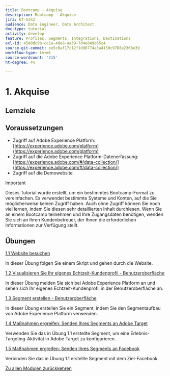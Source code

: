 ```yaml
---
title: Bootcamp - Akquise
description: Bootcamp - Akquise
jira: KT-5342
audience: Data Engineer, Data Architect
doc-type: tutorial
activity: develop
feature: Profiles, Segments, Integrations, Destinations
exl-id: 4500dc9b-cc1a-4de8-aa39-7d4e849d65c4
source-git-commit: ee5c0af17c12f1d90774a3a4150c9788e2368e39
workflow-type: tm+mt
source-wordcount: '215'
ht-degree: 4%

---
```


# 1. Akquise

## Lernziele

## Voraussetzungen

- Zugriff auf Adobe Experience Platform: [https://experience.adobe.com/platform](https://experience.adobe.com/platform)
- Zugriff auf die Adobe Experience Platform-Datenerfassung: [https://experience.adobe.com/#/data-collection/](https://experience.adobe.com/#/data-collection/)
- Zugriff auf die Demowebsite

>[!IMPORTANT]
>
>Dieses Tutorial wurde erstellt, um ein bestimmtes Bootcamp-Format zu vereinfachen. Es verwendet bestimmte Systeme und Konten, auf die Sie möglicherweise keinen Zugriff haben. Auch ohne Zugriff können Sie noch viel lernen, indem Sie diesen sehr detaillierten Inhalt durchlesen. Wenn Sie an einem Bootcamp teilnehmen und Ihre Zugangsdaten benötigen, wenden Sie sich an Ihren Kundenbetreuer, der Ihnen die erforderlichen Informationen zur Verfügung stellt.

## Übungen

[1.1 Website besuchen](./ex1.md)

In dieser Übung folgen Sie einem Skript und gehen durch die Website.

[1.2 Visualisieren Sie Ihr eigenes Echtzeit-Kundenprofil - Benutzeroberfläche](./ex2.md)

In dieser Übung melden Sie sich bei Adobe Experience Platform an und sehen sich Ihr eigenes Echtzeit-Kundenprofil in der Benutzeroberfläche an.

[1.3 Segment erstellen - Benutzeroberfläche](./ex3.md)

In dieser Übung erstellen Sie ein Segment, indem Sie den Segmentaufbau von Adobe Experience Platform verwenden.

[1.4 Maßnahmen ergreifen: Senden Ihres Segments an Adobe Target](./ex4.md)

Verwenden Sie das in Übung 1.1 erstellte Segment, um eine Erlebnis-Targeting-Aktivität in Adobe Target zu konfigurieren.

[1.5 Maßnahmen ergreifen: Senden Ihres Segments an Facebook](./ex5.md)

Verbinden Sie das in Übung 1.1 erstellte Segment mit dem Ziel-Facebook.

[Zu allen Modulen zurückkehren](../../overview.md)
